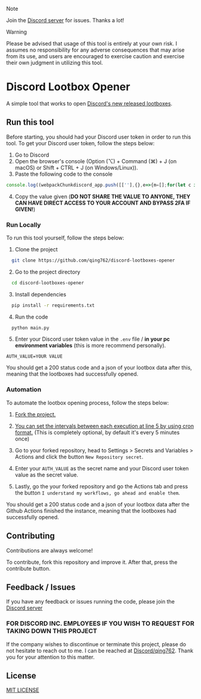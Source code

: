 > [!NOTE]  
> Join the [Discord server](https://qing762.is-a.dev/discord) for issues. Thanks a lot!

> [!WARNING]
> Please be advised that usage of this tool is entirely at your own risk. I assumes no responsibility for any adverse consequences that may arise from its use, and users are encouraged to exercise caution and exercise their own judgment in utilizing this tool.

# Discord Lootbox Opener
A simple tool that works to open [Discord's new released lootboxes](https://www.youtube.com/watch?v=cc2-4ci4G84).

## Run this tool

Before starting, you should had your Discord user token in order to run this tool. To get your Discord user token, follow the steps below:
1. Go to Discord
2. Open the browser's console (Option (⌥) + Command (⌘) + J (on macOS) or Shift + CTRL + J (on Windows/Linux)).
3. Paste the following code to the console
```javascript
console.log((webpackChunkdiscord_app.push([[''],{},e=>{m=[];for(let c in e.c)m.push(e.c[c])}]),m).find(m=>m?.exports?.default?.getToken!==void 0).exports.default.getToken())
```
4. Copy the value given (**DO NOT SHARE THE VALUE TO ANYONE, THEY CAN HAVE DIRECT ACCESS TO YOUR ACCOUNT AND BYPASS 2FA IF GIVEN!**)

### Run Locally

To run this tool yourself, follow the steps below:

1. Clone the project

```bash
  git clone https://github.com/qing762/discord-lootboxes-opener
```

2. Go to the project directory

```bash
  cd discord-lootboxes-opener
```

3. Install dependencies

```bash
  pip install -r requirements.txt
```

4. Run the code 

```bash
  python main.py
```

5. Enter your Discord user token value in the `.env` file / __in your pc environment variables__ (this is more recommend personally).

```dotenv
AUTH_VALUE=YOUR VALUE
```

You should get a 200 status code and a json of your lootbox data after this, meaning that the lootboxes had successfully opened.


### Automation

To automate the lootbox opening process, follow the steps below:

1. [Fork the project.](https://github.com/qing762/discord-lootboxes-opener/fork)

2. [You can set the intervals between each execution at line 5 by using cron format.](https://github.com/qing762/discord-lootboxes-opener/blob/master/.github/workflows/automate.yml) (This is completely optional, by default it's every 5 minutes once)

3. Go to your forked repository, head to Settings > Secrets and Variables > Actions and click the button `New Repository secret`.

4. Enter your `AUTH_VALUE` as the secret name and your Discord user token value as the secret value.

5. Lastly, go the your forked repository and go the Actions tab and press the button `I understand my workflows, go ahead and enable them`.

You should get a 200 status code and a json of your lootbox data after the Github Actions finished the instance, meaning that the lootboxes had successfully opened.


## Contributing

Contributions are always welcome!

To contribute, fork this repository and improve it. After that, press the contribute button.

## Feedback / Issues

If you have any feedback or issues running the code, please join the [Discord server](https://qing762.is-a.dev/discord)

### FOR DISCORD INC. EMPLOYEES IF YOU WISH TO REQUEST FOR TAKING DOWN THIS PROJECT

If the company wishes to discontinue or terminate this project, please do not hesitate to reach out to me. I can be reached at [Discord/qing762](https://discord.com/users/635765555277725696). Thank you for your attention to this matter.


## License

[MIT LICENSE](https://choosealicense.com/licenses/mit/)


